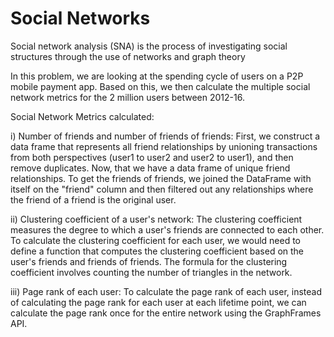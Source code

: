 # Social Networks
Social network analysis (SNA) is the process of investigating social structures through the use of networks and graph theory

In this problem, we are looking at the spending cycle of users on a P2P mobile payment app. Based on this, we then calculate the multiple social network metrics for the 2 million users between 2012-16.

Social Network Metrics calculated: 

i) Number of friends and number of friends of friends: First, we construct a data frame that represents all friend relationships by unioning transactions from both 
perspectives (user1 to user2 and user2 to user1), and then remove duplicates. Now, that we have a data frame of unique friend relationships. To get the friends of friends, we joined the DataFrame with itself on the "friend" column and then filtered out any relationships where the friend of a friend is the original user.

ii) Clustering coefficient of a user's network: The clustering coefficient measures the degree to which a user's friends are connected to each other. To calculate the clustering coefficient for each user, we would need to define a function that computes the clustering coefficient based on the user's friends and friends of friends. The formula for the clustering coefficient involves counting the number of triangles in the network.

iii) Page rank of each user: To calculate the page rank of each user, instead of calculating the page rank for each user at each lifetime point, we can calculate the page rank once for the entire network using the GraphFrames API.
